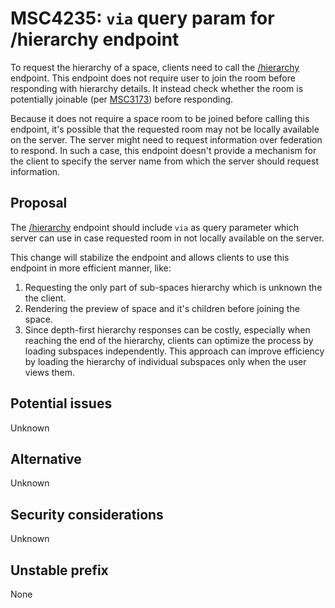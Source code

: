 # MSC4235: `via` query param for /hierarchy endpoint

To request the hierarchy of a space, clients need to call the
[/hierarchy](https://spec.matrix.org/v1.9/client-server-api/#get_matrixclientv1roomsroomidhierarchy) endpoint. This
endpoint does not require user to join the room before responding with hierarchy details. It instead check whether the
room is potentially joinable (per [MSC3173](https://github.com/matrix-org/matrix-spec-proposals/pull/3173)) before
responding.

Because it does not require a space room to be joined before calling this endpoint, it's possible that the requested
room may not be locally available on the server. The server might need to request information over federation to
respond. In such a case, this endpoint doesn't provide a mechanism for the client to specify the server name from which
the server should request information.

## Proposal

The [/hierarchy](https://spec.matrix.org/v1.9/client-server-api/#get_matrixclientv1roomsroomidhierarchy) endpoint should
include `via` as query parameter which server can use in case requested room in not locally available on the server.

This change will stabilize the endpoint and allows clients to use this endpoint in more efficient manner, like: 
1. Requesting the only part of sub-spaces hierarchy which is unknown the the client.
2. Rendering the preview of space and it's children before joining the space.
3. Since depth-first hierarchy responses can be costly, especially when reaching the end of the hierarchy, clients can
   optimize the process by loading subspaces independently. This approach can improve efficiency by loading the
   hierarchy of individual subspaces only when the user views them.

## Potential issues
Unknown

## Alternative
Unknown

## Security considerations
Unknown

## Unstable prefix
None
